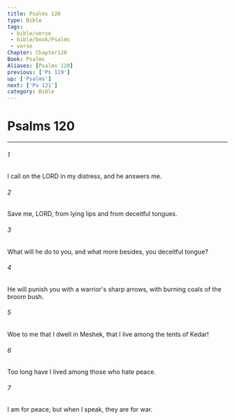 ```yaml
---
title: Psalms 120
type: Bible
tags:
 - bible/verse
 - bible/book/Psalms
 - verse
Chapter: Chapter120
Book: Psalms
Aliases: [Psalms 120]
previous: ['Ps 119']
up: ['Psalms']
next: ['Ps 121']
category: Bible
---
```

# Psalms 120

***


###### 1 
I call on the LORD in my distress, and he answers me. 

###### 2 
Save me, LORD, from lying lips and from deceitful tongues. 

###### 3 
What will he do to you, and what more besides, you deceitful tongue? 

###### 4 
He will punish you with a warrior's sharp arrows, with burning coals of the broom bush. 

###### 5 
Woe to me that I dwell in Meshek, that I live among the tents of Kedar! 

###### 6 
Too long have I lived among those who hate peace. 

###### 7 
I am for peace; but when I speak, they are for war. 
